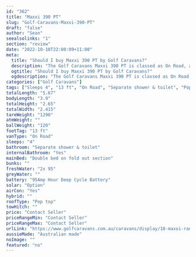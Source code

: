 ```yaml
---
id: "362"
title: "Maxxi 390 PT"
slug: "Golf-Caravans-Maxxi-390-PT"
draft: "false"
author: "Sean"
seealsolinks: "1"
section: "review"
date: "2022-10-10T22:00:09+11:00"
meta:
  title: "Should I buy Maxxi 390 PT by Golf Caravans?"
  description: "The Golf Caravans Maxxi 390 PT is classed as On Road, and sleeps 4 people. It is Australian made and comes in at 13 ft. It generally has Separate shower & toilet."
  ogtitle: "Should I buy Maxxi 390 PT by Golf Caravans?"
  ogdescription: "The Golf Caravans Maxxi 390 PT is classed as On Road, and sleeps 4 people. It is Australian made and comes in at 13 ft. It generally has Separate shower & toilet."
categories: ["Golf Caravans"]
tags: ["Sleeps 4", "13 ft", "On Road", "Separate shower & toilet", "Pop top", "Price Unknown"]
totalLength: "5.67"
bodyLength: "3.9"
totalHeight: "2.65"
totalWidth: "2.415"
tareWeight: "1290"
atmWeight: ""
ballWeight: "120"
footTag: "13 ft"
vanType: "On Road"
sleeps: "4"
bathroom: "Separate shower & toilet"
internalBathroom: "Yes"
mainBed: "Double bed on fold out section"
bunks: ""
freshWater: "2x 95"
greyWater: ""
battery: "95Amp Hour Deep Cycle Battery"
solar: "Option"
airCon: "Yes"
hybrid: ""
roofType: "Pop top"
towHitch: ""
price: "Contact Seller"
priceRangeMin: "Contact Seller"
priceRangeMax: "Contact Seller"
urlLink: "https://www.golfcaravans.com.au/caravans/display/18-maxxi-range-/"
aussieMade: "Australian made"
noImage: ""
featured: "no"
---
```

